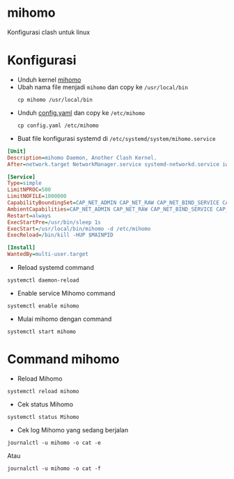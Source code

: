 # mihomo
  Konfigurasi clash untuk linux
# Konfigurasi
- Unduh kernel [mihomo](https://github.com/MetaCubeX/mihomo/releases)
- Ubah nama file menjadi `mihomo` dan copy ke `/usr/local/bin`
  ```shell
  cp mihomo /usr/local/bin
  ```
- Unduh [config.yaml]([test](https://github.com/rivala18/mihomo/blob/main/config.yaml)) dan copy ke `/etc/mihomo`
  ```shell
  cp config.yaml /etc/mihomo
- Buat file konfigurasi systemd di `/etc/systemd/system/mihomo.service`
```ini
[Unit]
Description=mihomo Daemon, Another Clash Kernel.
After=network.target NetworkManager.service systemd-networkd.service iwd.service

[Service]
Type=simple
LimitNPROC=500
LimitNOFILE=1000000
CapabilityBoundingSet=CAP_NET_ADMIN CAP_NET_RAW CAP_NET_BIND_SERVICE CAP_SYS_TIME CAP_SYS_PTRACE CAP_DAC_READ_SEARCH CAP_DAC_OVERRIDE
AmbientCapabilities=CAP_NET_ADMIN CAP_NET_RAW CAP_NET_BIND_SERVICE CAP_SYS_TIME CAP_SYS_PTRACE CAP_DAC_READ_SEARCH CAP_DAC_OVERRIDE
Restart=always
ExecStartPre=/usr/bin/sleep 1s
ExecStart=/usr/local/bin/mihomo -d /etc/mihomo
ExecReload=/bin/kill -HUP $MAINPID

[Install]
WantedBy=multi-user.target
```
- Reload systemd command

```shell
systemctl daemon-reload
```

- Enable service Mihomo command

```shell
systemctl enable mihomo
```

- Mulai mihomo dengan command

```shell
systemctl start mihomo
```

# Command mihomo
- Reload Mihomo

```shell
systemctl reload mihomo
```

- Cek status Mihomo

```shell
systemctl status Mihomo
```

- Cek log Mihomo yang sedang berjalan

```shell
journalctl -u mihomo -o cat -e
```

Atau

```shell
journalctl -u mihomo -o cat -f
```

